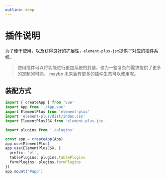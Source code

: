 ```yaml
---
outline: deep
---
```


# 插件说明

为了便于使用，以及获得良好的扩展性，`element-plus-jsx`提供了对应的插件系统。

> 使用插件可以将功能进行更加系统的封装，也为一些复杂的需求提供了更多的定制的可能。 maybe 未来会有更多的插件生态可以使用呢。

## 装配方式

```ts
import { createApp } from 'vue'
import App from './App.vue'
import ElementPlus from 'element-plus'
import 'element-plus/dist/index.css'
import ElementPlusJSX from 'element-plus-jsx'

import plugins from './plugins'

const app = createApp(App)
app.use(ElementPlus)
app.use(ElementPlusJSX, {
  prefix: 'el',
  tablePlugins: plugins.tablePlugins
  formPlugins: plugins.formPlugins
})
app.mount('#app')
```
